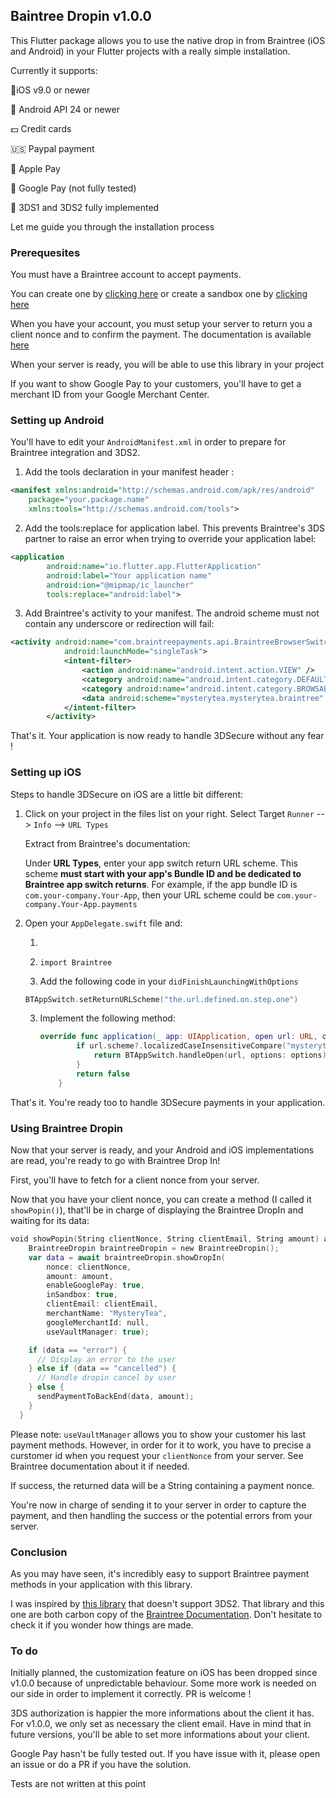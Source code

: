 ## Baintree Dropin v1.0.0

This Flutter package allows you to use the native drop in from Braintree (iOS and Android) in your Flutter projects with a really simple installation.



Currently it supports:

📱iOS v9.0 or newer

🤖 Android API 24 or newer

💵 Credit cards

🇺🇸 Paypal payment

🍎 Apple Pay

📳 Google Pay (not fully tested)

🔐 3DS1 and 3DS2 fully implemented



Let me guide you through the installation process



### Prerequesites

You must have a Braintree account to accept payments.

You can create one by [clicking here](https://signups.braintreepayments.com/?refer=16d5d47612b1618-0ba22552a07a128-3e636e4a-1aeaa0-16d5d47612c1524) or create a sandbox one by [clicking here](https://sandbox.braintreegateway.com/login)



When you have your account, you must setup your server to return you a client nonce and to confirm the payment. The documentation is available [here](https://developers.braintreepayments.com/start/hello-server/node)



When your server is ready, you will be able to use this library in your project



If you want to show Google Pay to your customers, you'll have to get a merchant ID from your Google Merchant Center.



### Setting up Android

You'll have to edit your `AndroidManifest.xml` in order to prepare for Braintree integration and 3DS2.



1. Add the tools declaration in your manifest header :

```xml
<manifest xmlns:android="http://schemas.android.com/apk/res/android"
    package="your.package.name"
    xmlns:tools="http://schemas.android.com/tools">
```



2. Add the tools:replace for application label. This prevents Braintree's 3DS partner to raise an error when trying to override your application label:

```xml
<application
        android:name="io.flutter.app.FlutterApplication"
        android:label="Your application name"
        android:ion="@mipmap/ic_launcher"
        tools:replace="android:label">
```



3. Add Braintree's activity to your manifest. The android scheme must not contain any underscore or redirection will fail:

```xml
<activity android:name="com.braintreepayments.api.BraintreeBrowserSwitchActivity"
            android:launchMode="singleTask">
            <intent-filter>
                <action android:name="android.intent.action.VIEW" />
                <category android:name="android.intent.category.DEFAULT" />
                <category android:name="android.intent.category.BROWSABLE" />
                <data android:scheme="mysterytea.mysterytea.braintree" />
            </intent-filter>
        </activity>
```



That's it. Your application is now ready to handle 3DSecure without any fear !



### Setting up iOS

Steps to handle 3DSecure on iOS are a little bit different:



1. Click on your project in the files list on your right. Select Target `Runner` --> `Info` --> `URL Types` 

   Extract from Braintree's documentation:

   Under **URL Types**, enter your app switch return URL scheme. This scheme **must start with your app's Bundle ID and be dedicated to Braintree app switch returns**. For example, if the app bundle ID is `com.your-company.Your-App`, then your URL scheme could be `com.your-company.Your-App.payments`



2. Open your `AppDelegate.swift` file and:

   1. 

   2. ```
      import Braintree
      ```

   2.  Add the following code in your `didFinishLaunchingWithOptions` 

      ```swift
      BTAppSwitch.setReturnURLScheme("the.url.defined.on.step.one")
      ```

   3. Implement the following method:

      ```swift
      override func application(_ app: UIApplication, open url: URL, options: [UIApplicationOpenURLOptionsKey : Any]) -> Bool {
              if url.scheme?.localizedCaseInsensitiveCompare("mysterytea.mysterytea.payment") == .orderedSame {
                  return BTAppSwitch.handleOpen(url, options: options)
              }
              return false
          }
      ```



That's it. You're ready too to handle 3DSecure payments in your application.



### Using Braintree Dropin

Now that your server is ready, and your Android and iOS implementations are read, you're ready to go with Braintree Drop In!



First, you'll have to fetch for a client nonce from your server.



Now that you have your client nonce, you can create a method (I called it `showPopin()`), that'll be in charge of displaying the Braintree DropIn and waiting for its data:



```swift
void showPopin(String clientNonce, String clientEmail, String amount) async {
    BraintreeDropin braintreeDropin = new BraintreeDropin();
    var data = await braintreeDropin.showDropIn(
        nonce: clientNonce,
        amount: amount,
        enableGooglePay: true,
        inSandbox: true,
        clientEmail: clientEmail,
        merchantName: "MysteryTea",
        googleMerchantId: null,
        useVaultManager: true);

    if (data == "error") {
      // Display an error to the user
    } else if (data == "cancelled") {
      // Handle dropin cancel by user
    } else {
      sendPaymentToBackEnd(data, amount);
    }
  }
```



Please note: `useVaultManager` allows you to show your customer his last payment methods. However, in order for it to work, you have to precise a curstomer id when you request your `clientNonce` from your server. See Braintree documentation about it if needed.

If success, the returned data will be a String containing a payment nonce.

You're now in charge of sending it to your server in order to capture the payment, and then handling the success or the potential errors from your server.



### Conclusion

As you may have seen, it's incredibly easy to support Braintree payment methods in your application with this library.



I was inspired by [this library](https://github.com/DeligenceTechnologies/Braintree-Payment-Gateway-for-Flutter) that doesn't support 3DS2. That library and this one are both carbon copy of the [Braintree Documentation](https://developers.braintreepayments.com). Don't hesitate to check it if you wonder how things are made.



### To do

Initially planned, the customization feature on iOS has been dropped since v1.0.0 because of unpredictable behaviour. Some more work is needed on our side in order to implement it correctly. PR is welcome !



3DS authorization is happier the more informations about the client it has. For v1.0.0, we only set as necessary the client email. Have in mind that in future versions, you'll be able to set more informations about your client.



Google Pay hasn't be fully tested out. If you have issue with it, please open an issue or do a PR if you have the solution.



Tests are not written at this point